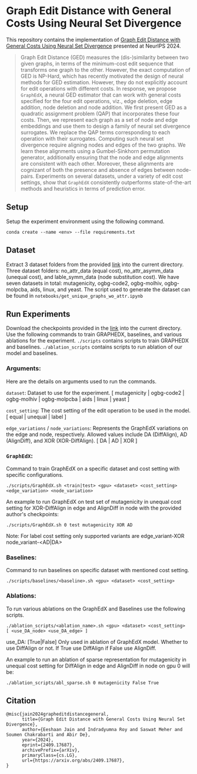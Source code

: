 # Graph Edit Distance with General Costs Using Neural Set Divergence

This repository contains the implementation of [Graph Edit Distance with General Costs Using Neural Set Divergence](https://arxiv.org/abs/2409.17687) presented at NeurIPS 2024.

> Graph Edit Distance (GED) measures the (dis-)similarity between two given graphs, in terms of the minimum-cost edit sequence that transforms one graph to the other. However, the exact computation of GED is NP-Hard, which has recently motivated the design of neural methods for GED estimation. However, they do not explicitly account for edit operations with different costs. In response, we propose $\texttt{GraphEdX}$, a neural GED estimator that can work with general costs specified for the four edit operations, viz., edge deletion, edge addition, node deletion and node addition. We first present GED as a quadratic assignment problem (QAP) that incorporates these four costs. Then, we represent each graph as a set of node and edge embeddings and use them to design a family of neural set divergence surrogates. We replace the QAP terms corresponding to each operation with their surrogates. Computing such neural set divergence require aligning nodes and edges of the two graphs. We learn these alignments using a Gumbel-Sinkhorn permutation generator, additionally ensuring that the node and edge alignments are consistent with each other. Moreover, these alignments are cognizant of both the presence and absence of edges between node-pairs. Experiments on several datasets, under a variety of edit cost settings, show that $\texttt{GraphEdX}$ consistently outperforms state-of-the-art methods and heuristics in terms of prediction error.

## Setup
Setup the experiment environment using the following command. 
```
conda create --name <env> --file requirements.txt
```

## Dataset
Extract 3 dataset folders from the provided [link](rebrand.ly/graph-edit-distance) into the current directory.
Three dataset folders: no_attr_data (equal cost), no_attr_asymm_data (unequal cost), and lable_symm_data (node substitution cost). We have seven datasets in total: mutagenicity, ogbg-code2, ogbg-molhiv, ogbg-molpcba, aids, linux, and yeast.
The script used to generate the dataset can be found in `notebooks/get_unique_graphs_wo_attr.ipynb`
## Run Experiments

Download the checkpoints provided in the [link](rebrand.ly/graph-edit-distance) into the current directory.
Use the following commands to train GRAPHEDX, baselines, and various ablations for the experiment.
`./scripts` contains scripts to train GRAPHEDX and baselines.
`./ablation_scripts` contains scripts to run ablation of our model and baselines.

### Arguments:
Here are the details on arguments used to run the commands.

`dataset`: Dataset to use for the experiment.
[ mutagenicity | ogbg-code2 | ogbg-molhiv | ogbg-molpcba | aids | linux | yeast ]

`cost_setting`:
The cost setting of the edit operation to be used in the model.
[ equal | unequal | label ]

`edge_variations` / `node_variations`:
Represents the GraphEdX variations on the edge and node, respectively. Allowed values include DA (DiffAlign), AD (AlignDiff), and XOR (XOR-DiffAlign). 
[ DA | AD | XOR ]



### $\texttt{GraphEdX}$:
Command to train GraphEdX on a specific dataset and cost setting with specific configurations.
```
./scripts/GraphEdX.sh <train|test> <gpu> <dataset> <cost_setting> <edge_variation> <node_variation>
```

An example to run GraphEdX on test set of mutagenicity in unequal cost setting for XOR-DiffAlign in edge and AlignDiff in node with the provided author's checkpoints:
```
./scripts/GraphEdX.sh 0 test mutagenicity XOR AD
``` 
Note: For label cost setting only supported variants are edge_variant-XOR node_variant-<AD|DA> 

### Baselines:
Command to run baselines on specific dataset with mentioned cost setting.
```
./scripts/baselines/<baseline>.sh <gpu> <dataset> <cost_setting>
```

### Ablations:
To run various ablations on the GraphEdX and Baselines use the following scripts.
```
./ablation_scripts/<ablation_name>.sh <gpu> <dataset> <cost_setting>  [ <use_DA_node> <use_DA_edge> ]
```

use_DA: [True|False]
Only used in ablation of GraphEdX model. Whether to use DiffAlign or not. If True use DiffAlign if False use AlignDiff.


An example to run an ablation of sparse representation for mutagenicity in unequal cost setting for DiffAlign in edge and AlignDiff in node on gpu 0 will be:
```
./ablation_scripts/abl_sparse.sh 0 mutagenicity False True
``` 


## Citation
```
@misc{jain2024grapheditdistancegeneral,
      title={Graph Edit Distance with General Costs Using Neural Set Divergence}, 
      author={Eeshaan Jain and Indradyumna Roy and Saswat Meher and Soumen Chakrabarti and Abir De},
      year={2024},
      eprint={2409.17687},
      archivePrefix={arXiv},
      primaryClass={cs.LG},
      url={https://arxiv.org/abs/2409.17687}, 
}
```
